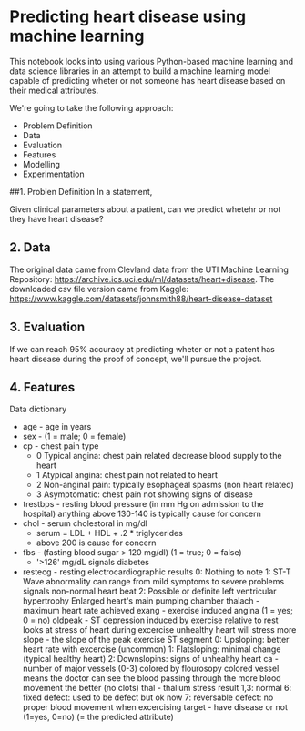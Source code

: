 # Predicting heart disease using machine learning
This notebook looks into using various Python-based machine learning and data science libraries in an attempt to build a machine learning model capable of predicting wheter or not someone has heart disease based on their medical attributes.

We're going to take the following approach:

* Problem Definition
* Data
* Evaluation
* Features
* Modelling
* Experimentation

##1. Problen Definition
In a statement,

Given clinical parameters about a patient, can we predict whetehr or not they have heart disease?

## 2. Data
The original data came from Clevland data from the UTI Machine Learning Repository: https://archive.ics.uci.edu/ml/datasets/heart+disease. The downloaded csv file version came from Kaggle: https://www.kaggle.com/datasets/johnsmith88/heart-disease-dataset

## 3. Evaluation
If we can reach 95% accuracy at predicting wheter or not a patent has heart disease during the proof of concept, we'll pursue the project.

## 4. Features
Data dictionary

* age - age in years
* sex - (1 = male; 0 = female)
* cp - chest pain type
  * 0 Typical angina: chest pain related decrease blood supply to the heart
  * 1 Atypical angina: chest pain not related to heart
  * 2 Non-anginal pain: typically esophageal spasms (non heart related)
  * 3 Asymptomatic: chest pain not showing signs of disease
* trestbps - resting blood pressure (in mm Hg on admission to the hospital) anything above 130-140 is typically cause for concern
* chol - serum cholestoral in mg/dl
  * serum = LDL + HDL + .2 * triglycerides
  * above 200 is cause for concern
* fbs - (fasting blood sugar > 120 mg/dl) (1 = true; 0 = false)
  * '>126' mg/dL signals diabetes
* restecg - resting electrocardiographic results
0: Nothing to note
1: ST-T Wave abnormality
can range from mild symptoms to severe problems
signals non-normal heart beat
2: Possible or definite left ventricular hypertrophy
Enlarged heart's main pumping chamber
thalach - maximum heart rate achieved
exang - exercise induced angina (1 = yes; 0 = no)
oldpeak - ST depression induced by exercise relative to rest looks at stress of heart during excercise unhealthy heart will stress more
slope - the slope of the peak exercise ST segment
0: Upsloping: better heart rate with excercise (uncommon)
1: Flatsloping: minimal change (typical healthy heart)
2: Downslopins: signs of unhealthy heart
ca - number of major vessels (0-3) colored by flourosopy
colored vessel means the doctor can see the blood passing through
the more blood movement the better (no clots)
thal - thalium stress result
1,3: normal
6: fixed defect: used to be defect but ok now
7: reversable defect: no proper blood movement when excercising
target - have disease or not (1=yes, 0=no) (= the predicted attribute)
